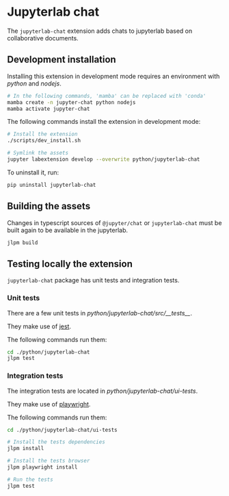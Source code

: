 # Jupyterlab chat

The `jupyterlab-chat` extension adds chats to jupyterlab based on collaborative documents.

## Development installation

Installing this extension in development mode requires an environment with *python* and
*nodejs*.

```bash
# In the following commands, 'mamba' can be replaced with 'conda'
mamba create -n jupyter-chat python nodejs
mamba activate jupyter-chat
```

The following commands install the extension in development mode:

```bash
# Install the extension
./scripts/dev_install.sh

# Symlink the assets
jupyter labextension develop --overwrite python/jupyterlab-chat
```

To uninstall it, run:

```bash
pip uninstall jupyterlab-chat
```

## Building the assets

Changes in typescript sources of `@jupyter/chat` or `jupyterlab-chat` must
be built again to be available in the jupyterlab.

```bash
jlpm build
```

## Testing locally the extension

`jupyterlab-chat` package has unit tests and integration tests.

### Unit tests

There are a few unit tests in *python/jupyterlab-chat/src/\_\_tests\_\_*.

They make use of [jest](https://jestjs.io/).

The following commands run them:

```bash
cd ./python/jupyterlab-chat
jlpm test
```

### Integration tests

The integration tests are located in *python/jupyterlab-chat/ui-tests*.

They make use of [playwright](https://playwright.dev/).

The following commands run them:

```bash
cd ./python/jupyterlab-chat/ui-tests

# Install the tests dependencies
jlpm install

# Install the tests browser
jlpm playwright install

# Run the tests
jlpm test
```

